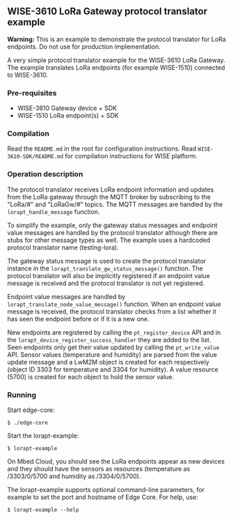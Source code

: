 ## WISE-3610 LoRa Gateway protocol translator example

<span class="warnings">**Warning:** This is an example to demonstrate the protocol
translator for LoRa endpoints. Do not use for production implementation.</span>

A very simple protocol translator example for the WISE-3610 LoRa Gateway.
The example translates LoRa endpoints (for example WISE-1510) connected to WISE-3610.

### Pre-requisites

- WISE-3610 Gateway device + SDK
- WISE-1510 LoRa endpoint(s) + SDK

### Compilation

Read the `README.md` in the root for configuration instructions.
Read `WISE-3610-SDK/README.md` for compilation instructions for WISE platform.

### Operation description

The protocol translator receives LoRa endpoint information and updates from the
LoRa gateway through the MQTT broker by subscribing to the "LoRa/#" and
"LoRaGw/#" topics. The MQTT messages are handled by the `lorapt_handle_message`
function. 

To simplify the example, only the gateway status messages and endpoint
value messages are handled by the protocol translator although there are stubs for
other message types as well. The example uses a hardcoded protocol translator name
(testing-lora). 

The gateway status message is used to create the protocol
translator instance in the `lorapt_translate_gw_status_message()` function.
The protocol translator will also be implicitly registered if an endpoint value
message is received and the protocol translator is not yet registered. 

Endpoint value messages are handled by `lorapt_translate_node_value_message()` function.
When an endpoint value message is received, the protocol translator checks from a
list whether it has seen the endpoint before or if it is a new one.

New endpoints are registered by calling the `pt_register_device` API and in the
`lorapt_device_register_success_handler` they are added to the list. Seen endpoints
only get their value updated by calling the `pt_write_value` API. Sensor values
(temperature and humidity) are parsed from the value update message and a LwM2M
object is created for each respectively (object ID 3303 for temperature and 
3304 for humidity). A value resource (5700) is created for each object to
hold the sensor value.

### Running

Start edge-core:

```
$ ./edge-core
```

Start the lorapt-example:

```
$ lorapt-example
```

On Mbed Cloud, you should see the LoRa endpoints appear as new devices and they
should have the sensors as resources (temperature as /3303/0/5700 and humidity
as /3304/0/5700).

The lorapt-example supports optional command-line parameters, for example to set the port
and hostname of Edge Core. For help, use:

```
$ lorapt-example --help
```

